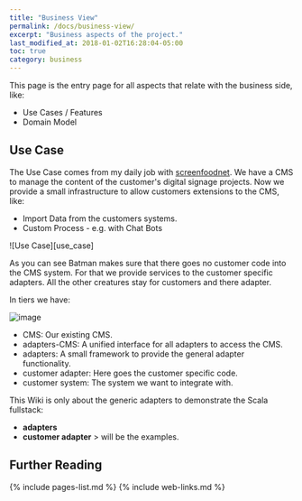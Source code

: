 ```yaml
---
title: "Business View"
permalink: /docs/business-view/
excerpt: "Business aspects of the project."
last_modified_at: 2018-01-02T16:28:04-05:00
toc: true
category: business
---
```

This page is the entry page for all aspects that relate with the business side, like:
* Use Cases / Features
* Domain Model

## Use Case
The Use Case comes from my daily job with [screenfoodnet](https://www.screenfoodnet.com/de/).
We have a CMS to manage the content of the customer's digital signage projects. Now we provide a small infrastructure to allow customers extensions to the CMS, like:
* Import Data from the customers systems.
* Custom Process - e.g. with Chat Bots

![Use Case][use_case]

As you can see Batman makes sure that there goes no customer code into the CMS system. For that we provide services to the customer specific adapters.
All the other creatures stay for customers and there adapter.

In tiers we have:

![image](https://user-images.githubusercontent.com/3437927/35791017-9eeff01a-0a45-11e8-97e0-64ac183dd9be.png)

* CMS: Our existing CMS.
* adapters-CMS: A unified interface for all adapters to access the CMS.
* adapters: A small framework to provide the general adapter functionality.
* customer adapter: Here goes the customer specific code.
* customer system: The system we want to integrate with.

This Wiki is only about the generic adapters to demonstrate the Scala fullstack:
* **adapters**
* **customer adapter** > will be the examples.

## Further Reading
{% include pages-list.md %}
{% include web-links.md %}
